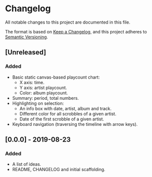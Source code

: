 # Changelog
All notable changes to this project are documented in this file.

The format is based on [Keep a Changelog](https://keepachangelog.com/en/1.0.0/),
and this project adheres to [Semantic Versioning](https://semver.org/spec/v2.0.0.html).

## [Unreleased]
### Added
* Basic static canvas-based playcount chart:
  * X axis: time.
  * Y axis: artist playcount.
  * Color: album playcount.
* Summary: period, total numbers.
* Highlighting on selection:
  * An info box with date, artist, album and track.
  * Different color for all scrobbles of a given artist.
  * Date of the first scrobble of a given artist.
* Keyboard navigation (traversing the timeline with arrow keys).

## [0.0.0] - 2019-08-23
### Added
* A list of ideas.
* README, CHANGELOG and initial scaffolding.
